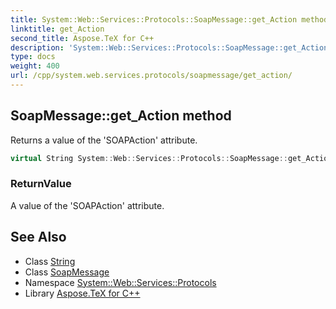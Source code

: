 ```yaml
---
title: System::Web::Services::Protocols::SoapMessage::get_Action method
linktitle: get_Action
second_title: Aspose.TeX for C++
description: 'System::Web::Services::Protocols::SoapMessage::get_Action method. Returns a value of the ''SOAPAction'' attribute in C++.'
type: docs
weight: 400
url: /cpp/system.web.services.protocols/soapmessage/get_action/
---
```

## SoapMessage::get_Action method


Returns a value of the 'SOAPAction' attribute.

```cpp
virtual String System::Web::Services::Protocols::SoapMessage::get_Action()=0
```


### ReturnValue

A value of the 'SOAPAction' attribute.

## See Also

* Class [String](../../../system/string/)
* Class [SoapMessage](../)
* Namespace [System::Web::Services::Protocols](../../)
* Library [Aspose.TeX for C++](../../../)
